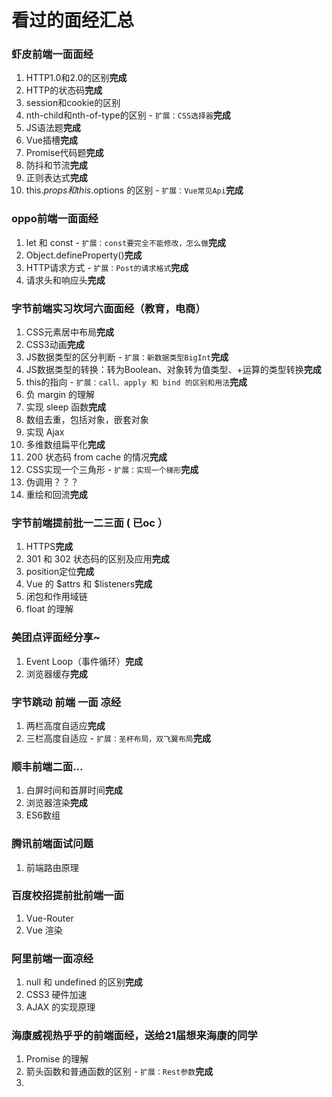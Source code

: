 # 看过的面经汇总

### 虾皮前端一面面经
  1.  HTTP1.0和2.0的区别**完成**
  2.  HTTP的状态码**完成**
  3.  session和cookie的区别
  4.  nth-child和nth-of-type的区别 - ``扩展：CSS选择器``**完成**
  5.  JS语法题**完成**
  6.  Vue插槽**完成**
  7.  Promise代码题**完成**
  8.  防抖和节流**完成**
  9.  正则表达式**完成**
  10. this.$props 和 this.$options 的区别 - ``扩展：Vue常见Api``**完成**

### oppo前端一面面经
  1.  let 和 const - ``扩展：const要完全不能修改，怎么做``**完成**
  2.  Object.defineProperty()**完成**
  3.  HTTP请求方式 - ``扩展：Post的请求格式``**完成**
  4.  请求头和响应头**完成**

### 字节前端实习坎坷六面面经（教育，电商）
  1.  CSS元素居中布局**完成**
  2.  CSS3动画**完成**
  3.  JS数据类型的区分判断 - ``扩展：新数据类型BigInt``**完成**
  4.  JS数据类型的转换：转为Boolean、对象转为值类型、+运算的类型转换**完成**
  5.  this的指向 - ``扩展：call、apply 和 bind 的区别和用法``**完成**
  6.  负 margin 的理解
  7.  实现 sleep 函数**完成**
  8.  数组去重，包括对象，嵌套对象
  9.  实现 Ajax
  10. 多维数组扁平化**完成**
  11. 200 状态码 from cache 的情况**完成**
  12. CSS实现一个三角形 - ``扩展：实现一个梯形``**完成**
  13. 伪调用？？？
  14. 重绘和回流**完成**

### 字节前端提前批一二三面 ( 已oc ）
  1.  HTTPS**完成**
  2.  301 和 302 状态码的区别及应用**完成**
  3.  position定位**完成**
  4.  Vue 的 $attrs 和 $listeners**完成**
  5.  闭包和作用域链
  6.  float 的理解

### 美团点评面经分享~
  1.  Event Loop（事件循环）**完成**
  2.  浏览器缓存**完成**

### 字节跳动 前端 一面 凉经
  1.  两栏高度自适应**完成**
  2.  三栏高度自适应 - ``扩展：圣杯布局，双飞翼布局``**完成**

### 顺丰前端二面…
  1.  白屏时间和首屏时间**完成**
  2.  浏览器渲染**完成**
  3.  ES6数组

### 腾讯前端面试问题
  1.  前端路由原理

### 百度校招提前批前端一面
  1.  Vue-Router
  2.  Vue 渲染

### 阿里前端一面凉经
  1.  null 和 undefined 的区别**完成**
  2.  CSS3 硬件加速
  3.  AJAX 的实现原理

### 海康威视热乎乎的前端面经，送给21届想来海康的同学
  1.  Promise 的理解
  2.  箭头函数和普通函数的区别 - ``扩展：Rest参数``**完成**
  3.  